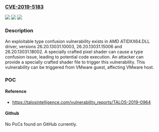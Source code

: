 ### [CVE-2019-5183](https://cve.mitre.org/cgi-bin/cvename.cgi?name=CVE-2019-5183)
![](https://img.shields.io/static/v1?label=Product&message=AMD&color=blue)
![](https://img.shields.io/static/v1?label=Version&message=AMD%20ATIDXX64.DLL%20(26.20.13031.10003%2C%2026.20.13031.15006%2C%2026.20.13031.18002)%20running%20on%20Radeon%20RX%20550%20%2F%20550%20Series%20VMware%20Workstation%2015%20(15.5.0%20build-14665864)%20with%20Windows%2010%20x64%20as%20guestVM%20&color=brightgreen)
![](https://img.shields.io/static/v1?label=Vulnerability&message=type%20confusion&color=brightgreen)

### Description

An exploitable type confusion vulnerability exists in AMD ATIDXX64.DLL driver, versions 26.20.13031.10003, 26.20.13031.15006 and 26.20.13031.18002. A specially crafted pixel shader can cause a type confusion issue, leading to potential code execution. An attacker can provide a specially crafted shader file to trigger this vulnerability. This vulnerability can be triggered from VMware guest, affecting VMware host.

### POC

#### Reference
- https://talosintelligence.com/vulnerability_reports/TALOS-2019-0964

#### Github
No PoCs found on GitHub currently.

